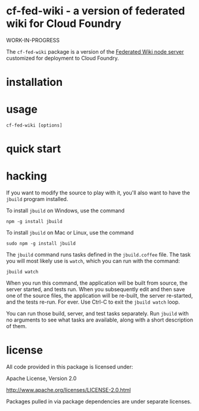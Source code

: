 cf-fed-wiki - a version of federated wiki for Cloud Foundry
================================================================================

WORK-IN-PROGRESS

The `cf-fed-wiki` package is a version of the
[Federated Wiki node server](https://github.com/fedwiki/wiki-node)
customized for deployment to Cloud Foundry.


installation
================================================================================



usage
================================================================================

    cf-fed-wiki [options]




quick start
================================================================================




hacking
================================================================================

If you want to modify the source to play with it, you'll also want to have the
`jbuild` program installed.

To install `jbuild` on Windows, use the command

    npm -g install jbuild

To install `jbuild` on Mac or Linux, use the command

    sudo npm -g install jbuild

The `jbuild` command runs tasks defined in the `jbuild.coffee` file.  The
task you will most likely use is `watch`, which you can run with the
command:

    jbuild watch

When you run this command, the application will be built from source, the server
started, and tests run.  When you subsequently edit and then save one of the
source files, the application will be re-built, the server re-started, and the
tests re-run.  For ever.  Use Ctrl-C to exit the `jbuild watch` loop.

You can run those build, server, and test tasks separately.  Run `jbuild`
with no arguments to see what tasks are available, along with a short
description of them.



license
================================================================================

All code provided in this package is licensed under:

Apache License, Version 2.0

<http://www.apache.org/licenses/LICENSE-2.0.html>

Packages pulled in via package dependencies are under separate licenses.
